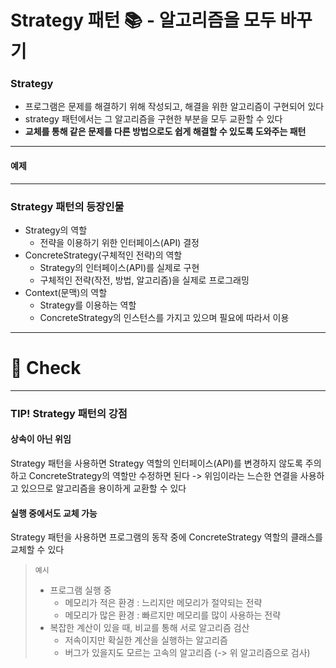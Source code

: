 # Strategy 패턴 📚 - 알고리즘을 모두 바꾸기

### Strategy
- 프로그램은 문제를 해결하기 위해 작성되고, 해결을 위한 알고리즘이 구현되어 있다
- strategy 패턴에서는 그 알고리즘을 구현한 부분을 모두 교환할 수 있다
- **교체를 통해 같은 문제를 다른 방법으로도 쉽게 해결할 수 있도록 도와주는 패턴**

---


#### 예제



--- 
### Strategy 패턴의 등장인물
- Strategy의 역할
    - 전략을 이용하기 위한 인터페이스(API) 결정
- ConcreteStrategy(구체적인 전략)의 역할
    - Strategy의 인터페이스(API)를 실제로 구현
    - 구체적인 전략(작전, 방법, 알고리즘)을 실제로 프로그래밍
- Context(문맥)의 역할
    - Strategy를 이용하는 역할
    - ConcreteStrategy의 인스턴스를 가지고 있으며 필요에 따라서 이용
---
# 📌 Check

---

### TIP! Strategy 패턴의 강점
#### 상속이 아닌 위임
Strategy 패턴을 사용하면 Strategy 역할의 인터페이스(API)를 변경하지 않도록 주의하고 ConcreteStrategy의 역할만 수정하면 된다
-> 위임이라는 느슨한 연결을 사용하고 있으므로 알고리즘을 용이하게 교환할 수 있다

#### 실행 중에서도 교체 가능
Strategy 패턴을 사용하면 프로그램의 동작 중에 ConcreteStrategy 역할의 클래스를 교체할 수 있다
> `예시`
> - 프로그램 실행 중
>     - 메모리가 적은 환경 : 느리지만 메모리가 절약되는 전략
>     - 메모리가 많은 환경 : 빠르지만 메모리를 많이 사용하는 전략
> - 복잡한 계산이 있을 때, 비교를 통해 서로 알고리즘 검산
>     - 저속이지만 확실한 계산을 실행하는 알고리즘
>     - 버그가 있을지도 모르는 고속의 알고리즘 (-> 위 알고리즘으로 검사)
